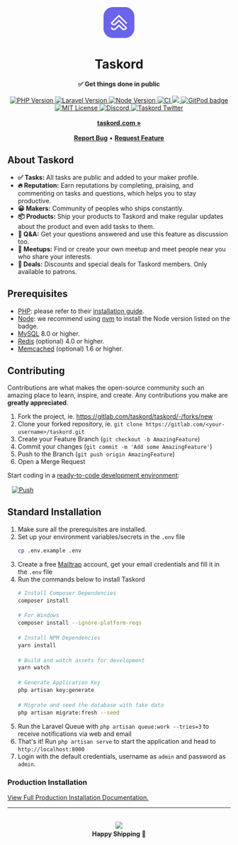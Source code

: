 <div align="center">
    <p><img src="public/images/logo.svg" height="70" alt="Taskord Logo"></p>
    <h1>Taskord</h1>
    <strong>✅ Get things done in public</strong>
</div>
<br>
<div align="center">
    <a href="https://www.php.net">
        <img src="https://img.shields.io/badge/PHP-v8.0-blue.svg?logo=php" alt="PHP Version">
    </a>
    <a href="http://laravel.com">
        <img src="https://img.shields.io/badge/Laravel-v8.x-important.svg?logo=laravel&longCache=true" alt="Laravel Version">
    </a>
    <a href="https://nodejs.org">
        <img src="https://img.shields.io/badge/Node-v14.x-brightgreen.svg?logo=node.js&longCache=true" alt="Node Version">
    </a>
    <a href="https://gitlab.com/taskord/taskord/-/commits/main">
        <img src="https://gitlab.com/taskord/taskord/badges/main/pipeline.svg" alt="CI">
    </a>
    <a href="https://www.codacy.com/gl/taskord/taskord/dashboard">
        <img src="https://app.codacy.com/project/badge/Grade/346b75b6fa564e16958cc7b6c1b5ce2a"/>
    </a>
    <a href="https://gitpod.io/#https://gitlab.com/taskord/taskord" alt="Codacy">
        <img src="https://img.shields.io/badge/setup-automated-blue?logo=gitpod" alt="GitPod badge">
    </a>
    <a href="LICENSE">
        <img src="https://img.shields.io/badge/license-GNU%20AGPLv3-green?longCache=true" alt="MIT License">
    </a>
    <a href="https://discord.gg/9M4Q65b">
        <img src="https://img.shields.io/discord/742712073670230026.svg?label=&logo=discord&logoColor=ffffff&color=7389D8&labelColor=6A7EC2" alt="Discord">
    </a>
    <a href="https://twitter.com/taskord">
        <img src="https://img.shields.io/twitter/follow/taskord?label=Follow&style=social" alt="Taskord Twitter">
    </a>
</div>
<div align="center">
    <br>
    <a href="https://taskord.com"><b>taskord.com »</b></a>
    <br><br>
    <a href="https://gitlab.com/taskord/taskord/-/issues/new"><b>Report Bug</b></a>
    •
    <a href="https://gitlab.com/taskord/taskord/-/issues/new"><b>Request Feature</b></a>
</div>

## About Taskord

- **✅ Tasks:** All tasks are public and added to your maker profile.
- **🔥 Reputation:** Earn reputations by completing, praising, and commenting on tasks and questions, which helps you to stay productive.
- **😀 Makers:** Community of peoples who ships constantly.
- **📦 Products:** Ship your products to Taskord and make regular updates about the product and even add tasks to them.
- **💬 Q&A:** Get your questions answered and use this feature as discussion too.
- **🤝 Meetups:** Find or create your own meetup and meet people near you who share your interests.
- **🎁 Deals:** Discounts and special deals for Taskord members. Only available to patrons.

## Prerequisites

- [PHP](https://www.php.net): please refer to their [installation guide](https://www.php.net/manual/en/install.php).
- [Node](https://nodejs.org): we recommend using [nvm](https://github.com/nvm-sh/nvm) to install the Node version listed on the badge.
- [MySQL](http://www.mysql.com) 8.0 or higher.
- [Redis](https://redis.io) (optional) 4.0 or higher.
- [Memcached](https://memcached.org) (optional) 1.6 or higher.

## Contributing

Contributions are what makes the open-source community such an amazing place to learn, inspire, and create. Any contributions you make are **greatly appreciated**.

1. Fork the project, ie. https://gitlab.com/taskord/taskord/-/forks/new
2. Clone your forked repository, ie. `git clone https://gitlab.com/<your-username>/taskord.git`
3. Create your Feature Branch (`git checkout -b AmazingFeature`)
4. Commit your changes (`git commit -m 'Add some AmazingFeature'`)
5. Push to the Branch (`git push origin AmazingFeature`)
6. Open a Merge Request

Start coding in a [ready-to-code development environment](https://www.gitpod.io):

<a href="https://gitpod.io/#https://gitlab.com/taskord/taskord" style="padding: 10px;">
    <img src="https://gitpod.io/button/open-in-gitpod.svg" width="150" alt="Push" align="center">
</a>

## Standard Installation

1. Make sure all the prerequisites are installed.
2. Set up your environment variables/secrets in the `.env` file
    ```sh
    cp .env.example .env
    ```
3. Create a free [Mailtrap](https://mailtrap.io) account, get your email credentials and fill it in the `.env` file
4. Run the commands below to install Taskord
    ```sh
    # Install Composer Dependencies
    composer install

    # For Windows
    composer install --ignore-platform-reqs

    # Install NPM Dependencies
    yarn install

    # Build and watch assets for development
    yarn watch

    # Generate Application Key
    php artisan key:generate

    # Migrate and seed the database with fake data
    php artisan migrate:fresh --seed
    ```
5. Run the Laravel Queue with `php artisan queue:work --tries=3` to receive notifications via web and email
6. That's it! Run `php artisan serve` to start the application and head to `http://localhost:8000`
7. Login with the default credentials, username as `admin` and password as `admin`.

### Production Installation

[View Full Production Installation Documentation.](/docs/installation.md)

-----

<br>

<div align="center">
    <img width="250px" src="https://i.imgur.com/yVtUpZa.gif">
    <br>
    <strong>Happy Shipping</strong> 🚀
</div>
